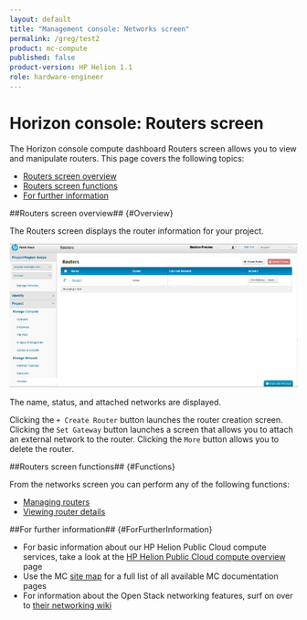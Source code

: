 ```yaml
---
layout: default
title: "Management console: Networks screen"
permalink: /greg/test2
product: mc-compute
published: false
product-version: HP Helion 1.1
role: hardware-engineer 
---
```

<!--UNDER REVISION-->
# Horizon console: Routers screen

The Horizon console compute dashboard Routers screen allows you to view and manipulate routers.  This page covers the following topics:

* [Routers screen overview](#Overview)
* [Routers screen functions](#Functions)
* [For further information](#ForFurtherInformation)

##Routers screen overview## {#Overview}

The Routers screen displays the router information for your project.

<img src="media/compute-routers.png" width="580" alt="" />

The name, status, and attached networks are displayed.

Clicking the `+ Create Router` button launches the router creation screen.  Clicking the `Set Gateway` button launches a screen that allows you to attach an external network to the router. Clicking the `More` button allows you to delete the router. 

##Routers screen functions## {#Functions}

From the networks screen you can perform any of the following functions:

* [Managing routers](/mc/compute/networks/manage-routers)
* [Viewing router details](/mc/compute/networks/view-router)


##For further information## {#ForFurtherInformation}

* For basic information about our HP Helion Public Cloud compute services, take a look at the [HP Helion Public Cloud compute overview](/compute/) page
* Use the MC [site map](/mc/sitemap) for a full list of all available MC documentation pages
* For information about the Open Stack networking features, surf on over to [their networking wiki](https://wiki.openstack.org/wiki/Quantum)
